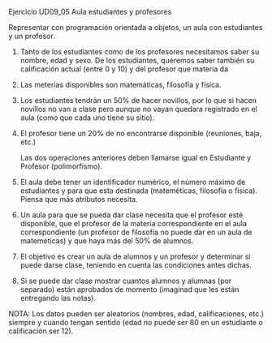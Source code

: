 Ejercicio UD09_05 Aula estudiantes y profesores

Representar con programación orientada a objetos, un aula con
estudiantes y un profesor.

1.  Tanto de los estudiantes como de los profesores necesitamos saber su nombre, edad y
    sexo. De los estudiantes, queremos saber también su calificación actual (entre 0 y 10)
    y del profesor que materia da

2.  Las meterías disponibles son matemáticas, filosofía y física.

3.  Los estudiantes tendrán un 50% de hacer novillos, por lo que si hacen novillos no van
    a clase pero aunque no vayan quedara registrado en el aula (como que cada uno tiene
    su sitio).

4.  El profesor tiene un 20% de no encontrarse disponible (reuniones, baja, etc.)

    Las dos operaciones anteriores deben llamarse igual en Estudiante y Profesor
    (polimorfismo).

5.  El aula debe tener un identificador numérico, el número máximo de estudiantes y
    para que esta destinada (mateméticas, filosofía o física). Piensa que más atributos
    necesita.

6.  Un aula para que se pueda dar clase necesita que el profesor esté disponible, que el
    profesor de la materia correspondiente en el aula correspondiente (un profesor de
    filosofía no puede dar en un aula de mateméticas) y que haya más del 50% de
    alumnos.

7.  El objetivo es crear un aula de alumnos y un profesor y determinar si puede darse
    clase, teniendo en cuenta las condiciones antes dichas.

8.  Si se puede dar clase mostrar cuantos alumnos y alumnas (por separado) están
    aprobados de momento (imaginad que les están entregando las notas).

NOTA: Los datos pueden ser aleatorios (nombres, edad, calificaciones, etc.) siempre y
cuando tengan sentido (edad no puede ser 80 en un estudiante o calificación ser 12).
